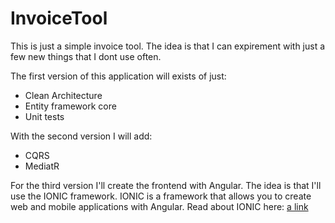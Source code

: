 # InvoiceTool

This is just a simple invoice tool. The idea is that I can expirement with just a few new things that I dont use often. 

The first version of this application will exists of just:
- Clean Architecture
- Entity framework core
- Unit tests

With the second version I will add:
- CQRS 
- MediatR

For the third version I'll create the frontend with Angular. The idea is that I'll use the IONIC framework. IONIC is a framework that allows you to create web and mobile applications with Angular.
Read about IONIC here: [a link](https://ionicframework.com/)
